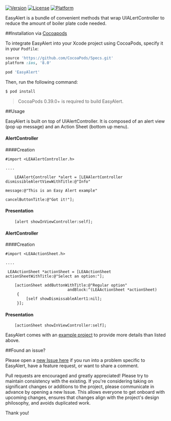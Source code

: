 [![Version](https://img.shields.io/cocoapods/v/EasyAlert.svg?style=flat)](http://cocoapods.org/pods/EasyAlert)
[![License](https://img.shields.io/cocoapods/l/EasyAlert.svg?style=flat)](http://cocoapods.org/pods/EasyAlert)
[![Platform](https://img.shields.io/cocoapods/p/EasyAlert.svg?style=flat)](http://cocoapods.org/pods/EasyAlert)

EasyAlert is a bundle of convenient methods that wrap UIALertController to reduce the amount of boiler plate code needed.

##Installation via [Cocoapods](https://cocoapods.org/)

To integrate EasyAlert into your Xcode project using CocoaPods, specify it in your `Podfile`:

```ruby
source 'https://github.com/CocoaPods/Specs.git'
platform :ios, '8.0'

pod 'EasyAlert'
```

Then, run the following command:

```bash
$ pod install
```

> CocoaPods 0.39.0+ is required to build EasyAlert.

##Usage

EasyAlert is built on top of UIAlertController. It is composed of an alert view (pop up message) and an Action Sheet (bottom up menu).

#### AlertController

####Creation

```objc
#import <LEAAlertController.h>

....

    LEAAlertController *alert = [LEAAlertController dismissibleAlertViewWithTitle:@"Info"
                                                                          message:@"This is an Easy Alert example"
                                                                cancelButtonTitle:@"Got it!"];                                                         
```

#### Presentation

```objc
	[alert showInViewController:self];
```

#### AlertController

####Creation

```objc
#import <LEAActionSheet.h>

....

 LEAActionSheet *actionSheet = [LEAActionSheet actionSheetWithTitle:@"Select an option:"];
    
    [actionSheet addButtonWithTitle:@"Regular option"
                           andBlock:^(LEAActionSheet *actionSheet)
     {
         [self showDismissableAlert1:nil];
     }];

```

#### Presentation

```objc
	[actionSheet showInViewController:self];
```

EasyAlert comes with an [example project](https://github.com/lagubull/EasyAlert/tree/master/Example/EasyAlertExample) to provide more details than listed above.

##Found an issue?

Please open a [new Issue here](https://github.com/lagubull/EasyAlert/issues/new) if you run into a problem specific to EasyAlert, have a feature request, or want to share a comment.

Pull requests are encouraged and greatly appreciated! Please try to maintain consistency with the existing. If you're considering taking on significant changes or additions to the project, please communicate in advance by opening a new Issue. This allows everyone to get onboard with upcoming changes, ensures that changes align with the project's design philosophy, and avoids duplicated work.

Thank you!